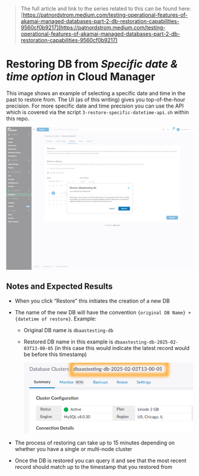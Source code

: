 > The full article and link to the series related to this can be found here:  [https://patnordstrom.medium.com/testing-operational-features-of-akamai-managed-databases-part-2-db-restoration-capabilities-9560cf0b9217](https://patnordstrom.medium.com/testing-operational-features-of-akamai-managed-databases-part-2-db-restoration-capabilities-9560cf0b9217)
> 

# Restoring DB from *Specific date & time option* in Cloud Manager

This image shows an example of selecting a specific date and time in the past to restore from.  The UI (as of this writing) gives you top-of-the-hour precision.  For more specific date and time precision you can use the API which is covered via the script `3-restore-specific-datetime-api.sh` within this repo.

![img/restore-datetime-ui-1.png](img/restore-datetime-ui-1.png)

## Notes and Expected Results

- When you click “Restore” this initiates the creation of a new DB
- The name of the new DB will have the convention `{original DB Name} + {datetime of restore}`.  Example:
    - Original DB name is `dbaastesting-db`
    - Restored DB name in this example is `dbaastesting-db-2025-02-03T13-00-05` (in this case this would indicate the latest record would be before this timestamp)
        
        ![img/restore-datetime-ui-1.png](img/restore-datetime-ui-2.png)
        
- The process of restoring can take up to 15 minutes depending on whether you have a single or multi-node cluster
- Once the DB is restored you can query it and see that the most recent record should match up to the timestamp that you restored from